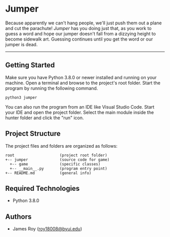 # Jumper
Because apparently we can't hang people, we'll just push them out a plane and cut the parachute!
<i>Jumper</i> has you doing just that, as you work to guess a word and hope our jumper doesn't fall 
from a dizzying height to become sidewalk art. Guessing continues until you get the word or
our jumper is dead.

---
## Getting Started
Make sure you have Python 3.8.0 or newer installed and running on your machine. Open a terminal and browse to the project's root folder. Start the program by running the following command.
```
python3 jumper 
```
You can also run the program from an IDE like Visual Studio Code. Start your IDE and open the project folder. Select the main module inside the hunter folder and click the "run" icon.

## Project Structure
The project files and folders are organized as follows:
```
root                    (project root folder)
+-- jumper              (source code for game)
  +-- game              (specific classes)
  +-- __main__.py       (program entry point)
+-- README.md           (general info)
```

## Required Technologies
* Python 3.8.0

## Authors
* James Roy (roy18008@byui.edu)
